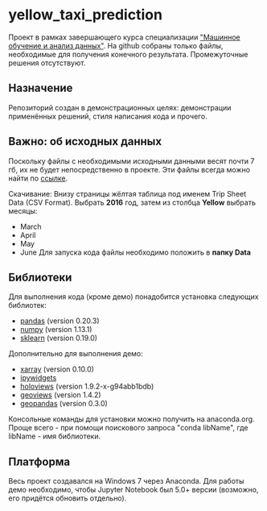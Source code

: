 # yellow_taxi_prediction
Проект в рамках завершающего курса специализации ["Машинное обучение и анализ данных"](https://www.coursera.org/specializations/machine-learning-data-analysis).
На github собраны только файлы, необходимые для получения конечного результата. Промежуточные решения отсутствуют.
## Назначение
Репозиторий создан в демонстрационных целях: демонстрации применённых решений, стиля написания кода и прочего.

## Важно: об исходных данных
Поскольку файлы с необходимыми исходными данными весят почти 7 гб, их не будет непосредственно в проекте. Эти файлы всегда можно найти по [ссылке](http://www.nyc.gov/html/tlc/html/about/trip_record_data.shtml).

Скачивание:
Внизу страницы жёлтая таблица под именем Trip Sheet Data (CSV Format). Выбрать **2016** год, затем из столбца **Yellow** выбрать месяцы:
* March
* April
* May
* June
Для запуска кода файлы необходимо положить в **папку Data**

## Библиотеки
Для выполнения кода (кроме демо) понадобится установка следующих библиотек:
* [pandas](https://pandas.pydata.org/) (version 0.20.3)
* [numpy](http://www.numpy.org/) (version 1.13.1)
* [sklearn](http://scikit-learn.org/stable/) (version 0.19.0)

Дополнительно для выполнения демо:
* [xarray](http://xarray.pydata.org/en/stable/) (version 0.10.0)
* [ipywidgets](https://ipywidgets.readthedocs.io/en/stable/)
* [holoviews](http://holoviews.org/) (version 1.9.2-x-g94abb1bdb)
* [geoviews](http://geo.holoviews.org/) (version 1.4.2)
* [geopandas](http://geopandas.org/) (version 0.3.0)

Консольные команды для установки можно получить на anaconda.org. Проще всего - при помощи поискового запроса "conda libName", где libName - имя библиотеки.

## Платформа
Весь проект создавался на Windows 7 через Anaconda. Для работы демо необходимо, чтобы Jupyter Notebook был 5.0+ версии (возможно, его придётся обновить отдельно).
